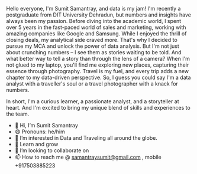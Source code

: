 Hello everyone, I'm Sumit Samantray, and data is my jam! I'm recently a postgraduate from DIT University Dehradun, but numbers and insights have always been my passion. Before diving into the academic world, I spent over 5 years in the fast-paced world of sales and marketing, working with amazing companies like Google and Samsung.
While I enjoyed the thrill of closing deals, my analytical side craved more. That's why I decided to pursue my MCA and unlock the power of data analysis. But I'm not just about crunching numbers – I see them as stories waiting to be told. And what better way to tell a story than through the lens of a camera?
When I'm not glued to my laptop, you'll find me exploring new places, capturing their essence through photography. Travel is my fuel, and every trip adds a new chapter to my data-driven perspective. So, I guess you could say I'm a data analyst with a traveller's soul or a travel photographer with a knack for numbers.

In short, I'm a curious learner, a passionate analyst, and a storyteller at heart. And I'm excited to bring my unique blend of skills and experiences to the  team.


- 👋 Hi, I’m Sumit Samantray
- 😄 Pronouns: he/him
- 👀 I’m interested in Data and Traveling all around the globe.
- 🌱 Learn and grow 
- 💞️ I’m looking to collaborate on 
- 📫 How to reach me @ samantraysumit@gmail.com , mobile +917503885223



<!---
sumitsamantray/sumitsamantray is a ✨ special ✨ repository because its `README.md` (this file) appears on your GitHub profile.
You can click the Preview link to take a look at your changes.
--->

